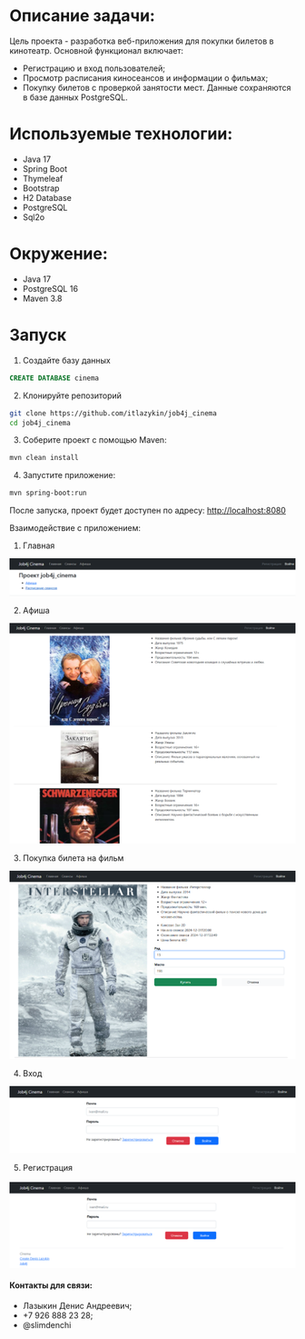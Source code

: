 # Описание задачи:

Цель проекта - разработка веб-приложения для покупки билетов в кинотеатр. Основной функционал включает:
+ Регистрацию и вход пользователей;
+ Просмотр расписания киносеансов и информации о фильмах;
+ Покупку билетов с проверкой занятости мест.
Данные сохраняются в базе данных PostgreSQL.

# Используемые технологии:
+ Java 17
+ Spring Boot
+ Thymeleaf
+ Bootstrap
+ H2 Database
+ PostgreSQL
+ Sql2o
# Окружение:
+ Java 17
+ PostgreSQL 16
+ Maven 3.8

# Запуск

1. Создайте базу данных
``` sql
CREATE DATABASE cinema
```

2. Клонируйте репозиторий
``` bash
git clone https://github.com/itlazykin/job4j_cinema
cd job4j_cinema
```

3. Соберите проект с помощью Maven:
``` bash
mvn clean install 
```

4. Запустите приложение:
``` bash
mvn spring-boot:run
```
После запуска, проект будет доступен по адресу: [http://localhost:8080](http://localhost:8080)

Взаимодействие с приложением:

1. Главная

![Главная](screenshots/main.png)

2. Афиша

![Кинотека](screenshots/afisha.png)

3. Покупка билета на фильм

![Покупка билета на фильм](screenshots/bye.png)

4. Вход

![Вход](screenshots/enter.png)

5. Регистрация

![Регистрация](screenshots/register.png)

#### Контакты для связи:
* Лазыкин Денис Андреевич;
* +7 926 888 23 28;
* @slimdenchi
